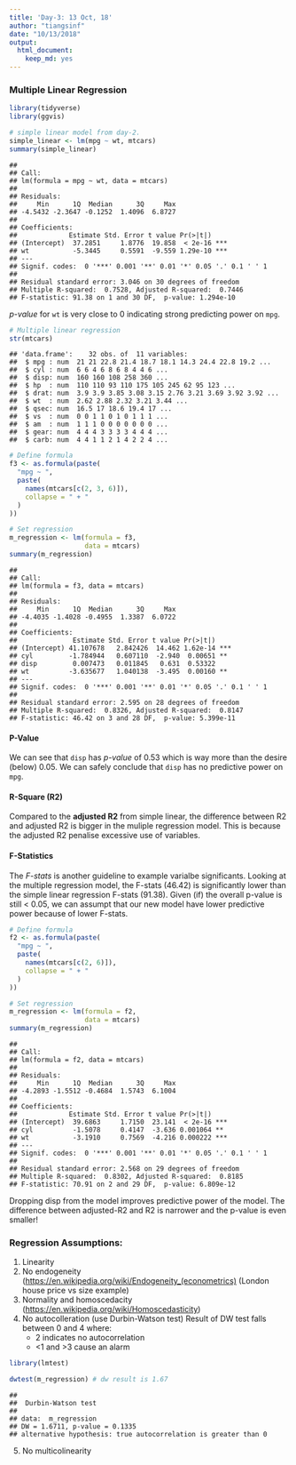 ```yaml
---
title: 'Day-3: 13 Oct, 18'
author: "tiangsinf"
date: "10/13/2018"
output: 
  html_document:
    keep_md: yes
---
```

### Multiple Linear Regression



```r
library(tidyverse)
library(ggvis)
```


```r
# simple linear model from day-2.
simple_linear <- lm(mpg ~ wt, mtcars)
summary(simple_linear)
```

```
## 
## Call:
## lm(formula = mpg ~ wt, data = mtcars)
## 
## Residuals:
##     Min      1Q  Median      3Q     Max 
## -4.5432 -2.3647 -0.1252  1.4096  6.8727 
## 
## Coefficients:
##             Estimate Std. Error t value Pr(>|t|)    
## (Intercept)  37.2851     1.8776  19.858  < 2e-16 ***
## wt           -5.3445     0.5591  -9.559 1.29e-10 ***
## ---
## Signif. codes:  0 '***' 0.001 '**' 0.01 '*' 0.05 '.' 0.1 ' ' 1
## 
## Residual standard error: 3.046 on 30 degrees of freedom
## Multiple R-squared:  0.7528,	Adjusted R-squared:  0.7446 
## F-statistic: 91.38 on 1 and 30 DF,  p-value: 1.294e-10
```
*p-value* for `wt` is very close to 0 indicating strong predicting power on `mpg`.


```r
# Multiple linear regression
str(mtcars)
```

```
## 'data.frame':	32 obs. of  11 variables:
##  $ mpg : num  21 21 22.8 21.4 18.7 18.1 14.3 24.4 22.8 19.2 ...
##  $ cyl : num  6 6 4 6 8 6 8 4 4 6 ...
##  $ disp: num  160 160 108 258 360 ...
##  $ hp  : num  110 110 93 110 175 105 245 62 95 123 ...
##  $ drat: num  3.9 3.9 3.85 3.08 3.15 2.76 3.21 3.69 3.92 3.92 ...
##  $ wt  : num  2.62 2.88 2.32 3.21 3.44 ...
##  $ qsec: num  16.5 17 18.6 19.4 17 ...
##  $ vs  : num  0 0 1 1 0 1 0 1 1 1 ...
##  $ am  : num  1 1 1 0 0 0 0 0 0 0 ...
##  $ gear: num  4 4 4 3 3 3 3 4 4 4 ...
##  $ carb: num  4 4 1 1 2 1 4 2 2 4 ...
```

```r
# Define formula
f3 <- as.formula(paste(
  "mpg ~ ",
  paste(
    names(mtcars[c(2, 3, 6)]),
    collapse = " + "
  )
))

# Set regression
m_regression <- lm(formula = f3,
                   data = mtcars)
summary(m_regression)
```

```
## 
## Call:
## lm(formula = f3, data = mtcars)
## 
## Residuals:
##     Min      1Q  Median      3Q     Max 
## -4.4035 -1.4028 -0.4955  1.3387  6.0722 
## 
## Coefficients:
##              Estimate Std. Error t value Pr(>|t|)    
## (Intercept) 41.107678   2.842426  14.462 1.62e-14 ***
## cyl         -1.784944   0.607110  -2.940  0.00651 ** 
## disp         0.007473   0.011845   0.631  0.53322    
## wt          -3.635677   1.040138  -3.495  0.00160 ** 
## ---
## Signif. codes:  0 '***' 0.001 '**' 0.01 '*' 0.05 '.' 0.1 ' ' 1
## 
## Residual standard error: 2.595 on 28 degrees of freedom
## Multiple R-squared:  0.8326,	Adjusted R-squared:  0.8147 
## F-statistic: 46.42 on 3 and 28 DF,  p-value: 5.399e-11
```
#### P-Value
We can see that `disp` has *p-value* of 0.53 which is way more than the desire (below) 0.05. We can safely conclude that `disp` has no predictive power on `mpg`.

#### R-Square (R2)
Compared to the **adjusted R2** from simple linear, the difference between R2 and adjusted R2 is bigger in the muliple regression model. This is because the adjusted R2 penalise excessive use of variables.

#### F-Statistics
The *F-stats* is another guideline to example varialbe significants. Looking at the multiple regression model, the F-stats (46.42) is significantly lower than the simple linear regression F-stats (91.38). Given (if) the overall p-value is still < 0.05, we can assumpt that our new model have lower predictive power because of lower F-stats.


```r
# Define formula
f2 <- as.formula(paste(
  "mpg ~ ",
  paste(
    names(mtcars[c(2, 6)]),
    collapse = " + "
  )
))

# Set regression
m_regression <- lm(formula = f2,
                   data = mtcars)
summary(m_regression)
```

```
## 
## Call:
## lm(formula = f2, data = mtcars)
## 
## Residuals:
##     Min      1Q  Median      3Q     Max 
## -4.2893 -1.5512 -0.4684  1.5743  6.1004 
## 
## Coefficients:
##             Estimate Std. Error t value Pr(>|t|)    
## (Intercept)  39.6863     1.7150  23.141  < 2e-16 ***
## cyl          -1.5078     0.4147  -3.636 0.001064 ** 
## wt           -3.1910     0.7569  -4.216 0.000222 ***
## ---
## Signif. codes:  0 '***' 0.001 '**' 0.01 '*' 0.05 '.' 0.1 ' ' 1
## 
## Residual standard error: 2.568 on 29 degrees of freedom
## Multiple R-squared:  0.8302,	Adjusted R-squared:  0.8185 
## F-statistic: 70.91 on 2 and 29 DF,  p-value: 6.809e-12
```
Dropping disp from the model improves predictive power of the model. The difference between adjusted-R2 and R2 is narrower and the p-value is even smaller!

### Regression Assumptions:
1.  Linearity
2.  No endogeneity (https://en.wikipedia.org/wiki/Endogeneity_(econometrics) (London house price vs size example)
3.  Normality and homoscedacity (https://en.wikipedia.org/wiki/Homoscedasticity)
4.  No autocolleration (use Durbin-Watson test)
    Result of DW test falls between 0 and 4 where:
    * 2 indicates no autocorrelation
    * <1 and >3 cause an alarm

```r
library(lmtest)
```
    

```r
dwtest(m_regression) # dw result is 1.67
```

```
## 
## 	Durbin-Watson test
## 
## data:  m_regression
## DW = 1.6711, p-value = 0.1335
## alternative hypothesis: true autocorrelation is greater than 0
```
5.  No multicolinearity


